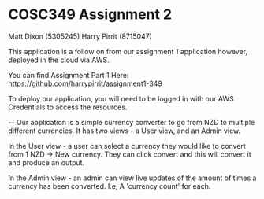 # COSC349 Assignment 2

Matt Dixon (5305245)
Harry Pirrit (8715047)

This application is a follow on from our assignment 1 application however, deployed in the cloud via AWS.

You can find Assignment Part 1 Here: https://github.com/harrypirrit/assignment1-349

To deploy our application, you will need to be logged in with our AWS Credentials to access the resources.

--
Our application is a simple currency converter to go from NZD to multiple different currencies. It has two views - a User view, and an Admin view.

In the User view - a user can select a currency they would like to convert from 1 NZD -> New currency. They can click convert and this will convert it and produce an output.

In the Admin view - an admin can view live updates of the amount of times a currency has been converted. I.e, A 'currency count' for each.
